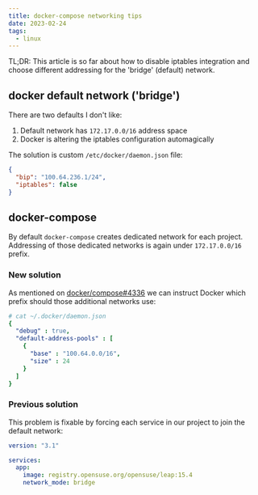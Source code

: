 ```yaml
---
title: docker-compose networking tips
date: 2023-02-24
tags:
  - linux
---
```


TL;DR: This article is so far about how to disable iptables integration and choose different addressing for the 'bridge' (default) network.

<!--more-->

## docker default network ('bridge')

There are two defaults I don't like:
1) Default network has `172.17.0.0/16` address space
2) Docker is altering the iptables configuration automagically

The solution is custom `/etc/docker/daemon.json` file:
```json
{
  "bip": "100.64.236.1/24",
  "iptables": false
}
```

## docker-compose

By default `docker-compose` creates dedicated network for each project.
Addressing of those dedicated networks is again under `172.17.0.0/16` prefix.

### New solution

As mentioned on [docker/compose#4336](https://github.com/docker/compose/issues/4336#issuecomment-457326123)
we can instruct Docker which prefix should those additional networks use:

```yaml
# cat ~/.docker/daemon.json
{
  "debug" : true,
  "default-address-pools" : [
    {
      "base" : "100.64.0.0/16",
      "size" : 24
    }
  ]
}
```

### Previous solution
This problem is fixable by forcing each service in our project to join the default network:

```yaml
version: "3.1"

services:
  app:
    image: registry.opensuse.org/opensuse/leap:15.4
    network_mode: bridge
```
